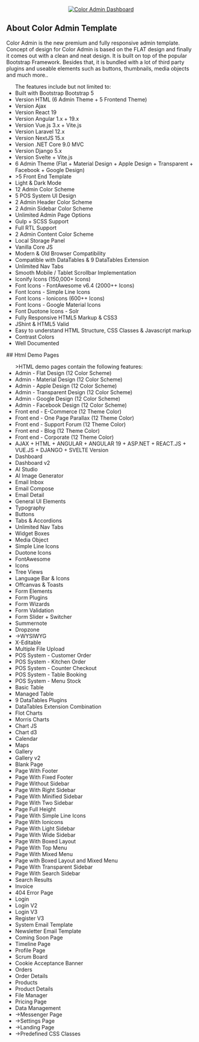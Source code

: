 <p align="center"><a href="https://laravel.com" target="_blank"><img src="https://wrapmarketusercontent.com/assets/items/full/6756511ba20f700f11f828ed45bf2f63cc52005debf9c122e6ea0e78cf26de41.webp?v=1750038861" alt="Color Admin Dashboard"></a></p>

## About Color Admin Template

<p>Color Admin is the new premium and fully responsive admin template. Concept of design for Color Admin is based on the FLAT design and finally it comes out with a clean and neat design. It is built on top of the popular Bootstrap Framework. Besides that, it is bundled with a lot of third party plugins and useable elements such as buttons, thumbnails, media objects and much more..</p>
<p><ul>The features include but not limited to:

<li>Built with Bootstrap Bootstrap 5</li>
<li>Version HTML (6 Admin Theme + 5 Frontend Theme)</li>
<li>Version Ajax</li>
<li>Version React 19</li>
<li>Version Angular 1.x + 19.x</li>
<li>Version Vue.js 3.x + Vite.js</li>
<li>Version Laravel 12.x</li>
<li>Version NextJS 15.x</li>
<li>Version .NET Core 9.0 MVC</li>
<li>Version Django 5.x</li>
<li>Version Svelte + Vite.js</li>
<li>6 Admin Theme (Flat + Material Design + Apple Design + Transparent + Facebook + Google Design)</li>
<li>>5 Front End Template</li>
<li>Light & Dark Mode</li>
<li>12 Admin Color Scheme</li>
<li>5 POS System UI Design</li>
<li>2 Admin Header Color Scheme</li>
<li>2 Admin Sidebar Color Scheme</li>
<li>Unlimited Admin Page Options</li>
<li>Gulp + SCSS Support</li>
<li>Full RTL Support</li>
<li>2 Admin Content Color Scheme</li>
<li>Local Storage Panel</li>
<li>Vanilla Core JS</li>
<li>Modern & Old Browser Compatibility</li>
<li>Compatible with DataTables & 9 DataTables Extension</li>
<li>Unlimited Nav Tabs</li>
<li>Smooth Mobile / Tablet Scrollbar Implementation</li>
<li>Iconify Icons (150,000+ Icons)</li>
<li>Font Icons - FontAwesome v6.4 (2000++ Icons)</li>
<li>Font Icons - Simple Line Icons</li>
<li>Font Icons - Ionicons (600++ Icons)</li>
<li>Font Icons - Google Material Icons</li>
<li>Font Duotone Icons - Solr</li>
<li>Fully Responsive HTML5 Markup & CSS3</li>
<li>JShint & HTML5 Valid</li>
<li>Easy to understand HTML Structure, CSS Classes & Javascript markup</li>
<li>Contrast Colors</li>
<li>Well Documented</li>
</ul>
</p>
## Html Demo Pages

<p><ul>>HTML demo pages contain the following features:
<li>Admin - Flat Design (12 Color Scheme)</li>
<li>Admin - Material Design (12 Color Scheme)</li>
<li>Admin - Apple Design (12 Color Scheme)</li>
<li>Admin - Transparent Design (12 Color Scheme)</li>
<li>Admin - Google Design (12 Color Scheme)</li>
<li>Admin - Facebook Design (12 Color Scheme)</li>
<li>Front end - E-Commerce (12 Theme Color)</li>
<li>Front end - One Page Parallax (12 Theme Color)</li>
<li>Front end - Support Forum (12 Theme Color)</li>
<li>Front end - Blog (12 Theme Color)</li>
<li>Front end - Corporate (12 Theme Color)</li>
<li>AJAX + HTML + ANGULAR + ANGULAR 19 + ASP.NET + REACT.JS + VUE.JS + DJANGO + SVELTE Version</li>
<li>Dashboard</li>
<li>Dashboard v2</li>
<li>AI Studio</li>
<li>AI Image Generator</li>
<li>Email Inbox</li>
<li>Email Compose</li>
<li>Email Detail</li>
<li>General UI Elements</li>
<li>Typography</li>
<li>Buttons</li>
<li>Tabs & Accordions</li>
<li>Unlimited Nav Tabs</li>
<li>Widget Boxes</li>
<li>Media Object</li>
<li>Simple Line Icons</li>
<li>Duotone Icons</li>
<li>FontAwesome</li>
<li>Icons</li>
<li>Tree Views</li>
<li>Language Bar & Icons</li>
<li>Offcanvas & Toasts</li>
<li>Form Elements</li>
<li>Form Plugins</li>
<li>Form Wizards</li>
<li>Form Validation</li>
<li>Form Slider + Switcher</li>
<li>Summernote</li>
<li>Dropzone</li>
<li>->WYSIWYG</li>
<li>X-Editable</li>
<li>Multiple File Upload</li>
<li>POS System - Customer Order</li>
<li>POS System - Kitchen Order</li>
<li>POS System - Counter Checkout</li>
<li>POS System - Table Booking</li>
<li>POS System - Menu Stock</li>
<li>Basic Table</li>
<li>Managed Table</li>
<li>9 DataTables Plugins</li>
<li>DataTables Extension Combination</li>
<li>Flot Charts</li>
<li>Morris Charts</li>
<li>Chart JS</li>
<li>Chart d3</li>
<li>Calendar</li>
<li>Maps</li>
<li>Gallery</li>
<li>Gallery v2</li>
<li>Blank Page</li>
<li>Page With Footer</li>
<li>Page With Fixed Footer</li>
<li>Page Without Sidebar</li>
<li>Page With Right Sidebar</li>
<li>Page With Minified Sidebar</li>
<li>Page With Two Sidebar</li>
<li>Page Full Height</li>
<li>Page With Simple Line Icons</li>
<li>Page With Ionicons</li>
<li>Page With Light Sidebar</li>
<li>Page With Wide Sidebar</li>
<li>Page With Boxed Layout</li>
<li>Page With Top Menu</li>
<li>Page With Mixed Menu</li>
<li>Page with Boxed Layout and Mixed Menu</li>
<li>Page With Transparent Sidebar</li>
<li>Page With Search Sidebar</li>
<li>Search Results</li>
<li>Invoice</li>
<li>404 Error Page</li>
<li>Login</li>
<li>Login V2</li>
<li>Login V3</li>
<li>Register V3</li>
<li>System Email Template</li>
<li>Newsletter Email Template</li>
<li>Coming Soon Page</li>
<li>Timeline Page</li>
<li>Profile Page</li>
<li>Scrum Board</li>
<li>Cookie Acceptance Banner</li>
<li>Orders</li>
<li>Order Details</li>
<li>Products</li>
<li>Product Details</li>
<li>File Manager</li>
<li>Pricing Page</li>
<li>Data Management</li>
<li>->Messenger Page</li>
<li>->Settings Page</li>
<li>->Landing Page</li>
<li>->Predefined CSS Classes</li>
</ul></p>
